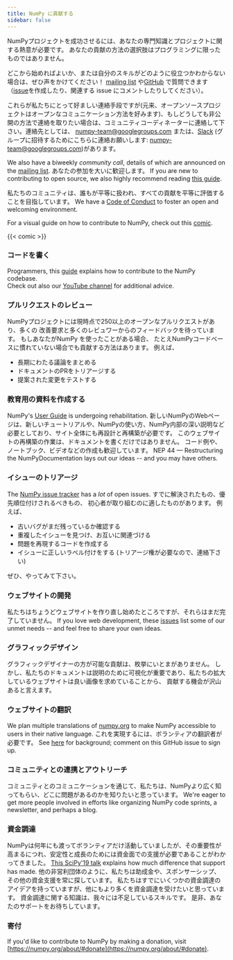 ```yaml
---
title: NumPy に貢献する
sidebar: false
---
```


NumPyプロジェクトを成功させるには、あなたの専門知識とプロジェクトに関する熱意が必要です。
あなたの貢献の方法の選択肢はプログラミングに限ったものではありません。

どこから始めればよいか、または自分のスキルがどのように役立つかわからない場合は、ぜひ声をかけてください！
[mailing list](https://mail.python.org/mailman/listinfo/numpy-discussion) や[GitHub](http://github.com/numpy/numpy) で質問できます（[issue](https://github.com/numpy/numpy/issues)を作成したり、関連する issue にコメントしたりしてください）。

これらが私たちにとって好ましい連絡手段ですが(元来、オープンソースプロジェクトはオープンなコミュニケーション方法を好みます)、もしどうしても非公開の方法で連絡を取りたい場合は、コミュニティコーディネーターに連絡して下さい。連絡先としては、 <numpy-team@googlegroups.com> または、[Slack](https://numpy-team.slack.com) (グループに招待するためにこちらに連絡お願いします: <numpy-team@googlegroups.com>)があります。

We also have a biweekly _community call_, details of which are announced on
the [mailing list](https://mail.python.org/mailman/listinfo/numpy-discussion).
あなたの参加を大いに歓迎します。
If you are new to contributing to open source, we also highly recommend reading
[this guide](https://opensource.guide/how-to-contribute/).

私たちのコミュニティは、誰もが平等に扱われ、すべての貢献を平等に評価することを目指しています。 We have a [Code of Conduct](/code-of-conduct) to foster an open
and welcoming environment.

For a visual guide on how to contribute to NumPy, check out this [comic](https://heyzine.com/flip-book/3e66a13901.html).

{{< comic >}}

### コードを書く

Programmers, this
[guide](https://numpy.org/devdocs/dev/index.html#development-process-summary)
explains how to contribute to the NumPy codebase. <br>Check out also our [YouTube channel](https://www.youtube.com/playlist?list=PLCK6zCrcN3GXBUUzDr9L4__LnXZVtaIzS) for additional advice.

### プルリクエストのレビュー

NumPyプロジェクトには現時点で250以上のオープンなプルリクエストがあり、多くの 改善要求と多くのレビュワーからのフィードバックを待っています。 もしあなたがNumPy を使ったことがある場合、 たとえNumPyコードベースに慣れていない場合でも貢献する方法はあります。 例えば、

- 長期にわたる議論をまとめる
- ドキュメントのPRをトリアージする
- 提案された変更をテストする

### 教育用の資料を作成する

NumPy's [User Guide](https://numpy.org/devdocs) is undergoing rehabilitation.
新しいNumPyのWebページは、新しいチュートリアルや、NumPyの使い方、NumPy内部の深い説明など必要としており、サイト全体にも再設計と再構築が必要です。 このウェブサイトの再構築の作業は、ドキュメントを書くだけではありません。 コード例や、ノートブック、ビデオなどの作成も歓迎しています。 NEP 44 — Restructuring the
NumPyDocumentation
lays out our ideas -- and you may have others.

### イシューのトリアージ

The [NumPy issue tracker](https://github.com/numpy/numpy/issues) has a _lot_
of open issues. すでに解決されたもの、優先順位付けされるべきもの、 初心者が取り組むのに適したものがあります。  例えば、

- 古いバグがまだ残っているか確認する
- 重複したイシューを見つけ、お互いに関連づける
- 問題を再現するコードを作成する
- イシューに正しいラベル付けをする (トリアージ権が必要なので、連絡下さい)

ぜひ、やってみて下さい。

### ウェブサイトの開発

私たちはちょうどウェブサイトを作り直し始めたところですが、それらはまだ完了していません。 If you love web
development, these
[issues](https://github.com/numpy/numpy.org/issues?q=is%3Aissue+is%3Aopen+label%3Adesign)
list some of our unmet needs -- and feel free to share your own ideas.

### グラフィックデザイン

グラフィックデザイナーの方が可能な貢献は、枚挙にいとまがありません。
しかし、私たちのドキュメントは説明のために可視化が重要であり、私たちの拡大しているウェブサイトは良い画像を求めていることから、 貢献する機会が沢山あると言えます。

### ウェブサイトの翻訳

We plan multiple translations of [numpy.org](https://numpy.org) to make NumPy
accessible to users in their native language. これを実現するには、ボランティアの翻訳者が必要です。  See
[here](https://numpy.org/neps/nep-0028-website-redesign.html#translation-multilingual-i18n)
for background; comment on this GitHub
issue to sign up.

### コミュニティとの連携とアウトリーチ

コミュニティとのコミュニケーションを通じて、私たちは、NumPyより広く知ってもらい、どこに問題があるのかを知りたいと思っています。 We're eager to get more people involved in efforts like organizing NumPy code
sprints, a newsletter, and perhaps a blog.

### 資金調達

NumPyは何年にも渡ってボランティアだけ活動していましたが、その重要性が高まるにつれ、安定性と成長のためには資金面での支援が必要であることがわかってきました。
[This SciPy'19 talk](https://www.youtube.com/watch?v=dBTJD_FDVjU) explains how much difference
that support has made. 他の非営利団体のように、私たちは助成金や、スポンサーシップ、その他の資金支援を常に探しています。 私たちはすでにいくつかの資金調達のアイデアを持っていますが、他にもより多くを資金調達を受けたいと思っています。
資金調達に関する知識は、我々には不足しているスキルです。 是非、あなたのサポートをお待ちしています。

### 寄付

If you'd like to contribute to NumPy by making a donation, visit [https://numpy.org/about/#donate](https://numpy.org/about/#donate).


